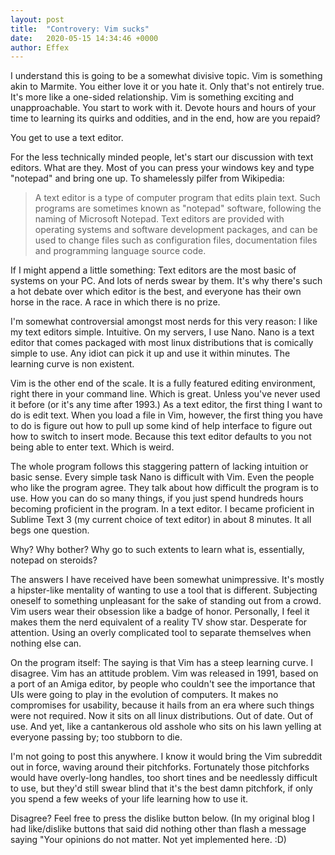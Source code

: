 ```yaml
---
layout: post
title:  "Controvery: Vim sucks"
date:   2020-05-15 14:34:46 +0000
author: Effex
---
```


I understand this is going to be a somewhat divisive topic. Vim is something akin to Marmite. You either love it or you hate it. Only that's not entirely true. It's more like a one-sided relationship. Vim is something exciting and unapproachable. You start to work with it. Devote hours and hours of your time to learning its quirks and oddities, and in the end, how are you repaid?

You get to use a text editor.

For the less technically minded people, let's start our discussion with text editors. What are they. Most of you can press your windows key and type "notepad" and bring one up. To shamelessly pilfer from Wikipedia:

> A text editor is a type of computer program that edits plain text. Such programs are sometimes known as "notepad" software, following the naming of Microsoft Notepad. Text editors are provided with operating systems and software development packages, and can be used to change files such as configuration files, documentation files and programming language source code.

If I might append a little something: Text editors are the most basic of systems on your PC. And lots of nerds swear by them. It's why there's such a hot debate over which editor is the best, and everyone has their own horse in the race. A race in which there is no prize.

I'm somewhat controversial amongst most nerds for this very reason: I like my text editors simple. Intuitive. On my servers, I use Nano. Nano is a text editor that comes packaged with most linux distributions that is comically simple to use. Any idiot can pick it up and use it within minutes. The learning curve is non existent.

Vim is the other end of the scale. It is a fully featured editing environment, right there in your command line. Which is great. Unless you've never used it before (or it's any time after 1993.) As a text editor, the first thing I want to do is edit text. When you load a file in Vim, however, the first thing you have to do is figure out how to pull up some kind of help interface to figure out how to switch to insert mode. Because this text editor defaults to you not being able to enter text. Which is weird.

The whole program follows this staggering pattern of lacking intuition or basic sense. Every simple task Nano is difficult with Vim. Even the people who like the program agree. They talk about how difficult the program is to use. How you can do so many things, if you just spend hundreds hours becoming proficient in the program. In a text editor. I became proficient in Sublime Text 3 (my current choice of text editor) in about 8 minutes. It all begs one question.

Why? Why bother? Why go to such extents to learn what is, essentially, notepad on steroids?

The answers I have received have been somewhat unimpressive. It's mostly a hipster-like mentality of wanting to use a tool that is different. Subjecting oneself to something unpleasant for the sake of standing out from a crowd. Vim users wear their obsession like a badge of honor. Personally, I feel it makes them the nerd equivalent of a reality TV show star. Desperate for attention. Using an overly complicated tool to separate themselves when nothing else can.

On the program itself: The saying is that Vim has a steep learning curve. I disagree. Vim has an attitude problem. Vim was released in 1991, based on a port of an Amiga editor, by people who couldn't see the importance that UIs were going to play in the evolution of computers. It makes no compromises for usability, because it hails from an era where such things were not required. Now it sits on all linux distributions. Out of date. Out of use. And yet, like a cantankerous old asshole who sits on his lawn yelling at everyone passing by; too stubborn to die.

I'm not going to post this anywhere. I know it would bring the Vim subreddit out in force, waving around their pitchforks. Fortunately those pitchforks would have overly-long handles, too short tines and be needlessly difficult to use, but they'd still swear blind that it's the best damn pitchfork, if only you spend a few weeks of your life learning how to use it.

Disagree? Feel free to press the dislike button below. (In my original blog I had like/dislike buttons that said did nothing other than flash a message saying "Your opinions do not matter. Not yet implemented here. :D)

